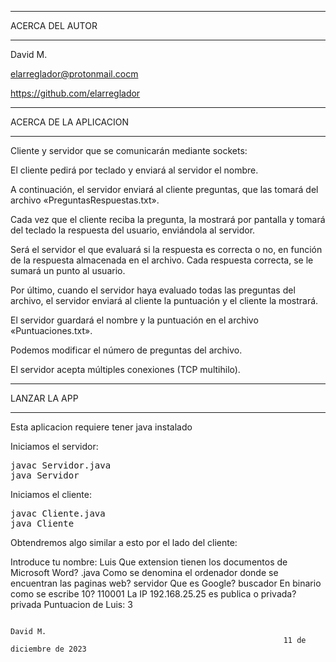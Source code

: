 ************************************
ACERCA DEL AUTOR
************************************

David M.

elarreglador@protonmail.cocm

https://github.com/elarreglador


************************************
ACERCA DE LA APLICACION
************************************

Cliente y servidor que se comunicarán mediante sockets:

El cliente pedirá por teclado y enviará al servidor el nombre.

A continuación, el servidor enviará al cliente preguntas, que las tomará del archivo «PreguntasRespuestas.txt».

Cada vez que el cliente reciba la pregunta, la mostrará por pantalla y tomará del teclado la respuesta del usuario, enviándola al servidor.

Será el servidor el que evaluará si la respuesta es correcta o no, en función de la respuesta almacenada en el archivo. Cada respuesta correcta, se le sumará un punto al usuario.

Por último, cuando el servidor haya evaluado todas las preguntas del archivo, el servidor enviará al cliente la puntuación y el cliente la mostrará.

El servidor guardará el nombre y la puntuación en el archivo «Puntuaciones.txt».

Podemos modificar el número de preguntas del archivo.

El servidor acepta múltiples conexiones (TCP multihilo).


************************************
LANZAR LA APP 
************************************

Esta aplicacion requiere tener java instalado

Iniciamos el servidor:
<pre>
javac Servidor.java 
java Servidor
</pre>

Iniciamos el cliente:
<pre>
javac Cliente.java
java Cliente
</pre>

Obtendremos algo similar a esto por el lado del cliente:

Introduce tu nombre: Luis
Que extension tienen los documentos de Microsoft Word?
.java
Como se denomina el ordenador donde se encuentran las paginas web?
servidor
Que es Google?
buscador
En binario como se escribe 10?
110001
La IP 192.168.25.25 es publica o privada?
privada
Puntuacion de Luis: 3


                                                                                David M.
                                                                 11 de diciembre de 2023


